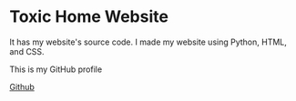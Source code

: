 # Toxic Home Website
It has my website's source code.
I made my website using Python, HTML, and CSS.

This is my GitHub profile

[Github](https://github.com/toxicHome-Whoami "Toxic_Home")